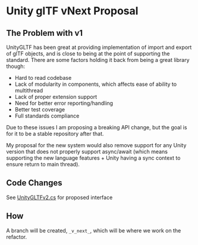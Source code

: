 # Unity glTF vNext Proposal

## The Problem with v1

UnityGLTF has been great at providing implementation of import and export of glTF objects, and is close to being at the point of supporting the standard. There are some factors holding it back from being a great library though: 

- Hard to read codebase
- Lack of modularity in components, which affects ease of ability to multithread
- Lack of proper extension support
- Need for better error reporting/handling
- Better test coverage
- Full standards compliance

Due to these issues I am proposing a breaking API change, but the goal is for it to be a stable repository after that.

My proposal for the new system would also remove support for any Unity version that does not properly support async/await (which means supporting the new language features + Unity having a sync context to ensure return to main thread).

## Code Changes
See [UnityGLTFv2.cs](UnityGLTFv2.cs) for proposed interface

## How

A branch will be created, `_v_next_`, which will be where we work on the refactor. 